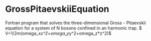 # GrossPitaevskiiEquation
Fortran program that solves the three-dimensional Gross - Pitaevskii equation for a system of N bosons confined in an harmonic trap.
$ V=1/2m(omega_x*x^2+omega_y*y^2+omega_z*z^2)$
